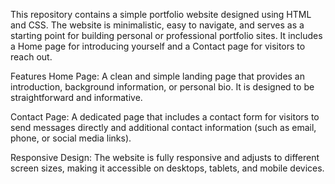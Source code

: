 This repository contains a simple portfolio website designed using HTML and CSS. The website is minimalistic, easy to navigate, and serves as a starting point for building personal or professional portfolio sites. It includes a Home page for introducing yourself and a Contact page for visitors to reach out.

Features
Home Page: A clean and simple landing page that provides an introduction, background information, or personal bio. It is designed to be straightforward and informative.

Contact Page: A dedicated page that includes a contact form for visitors to send messages directly and additional contact information (such as email, phone, or social media links).

Responsive Design: The website is fully responsive and adjusts to different screen sizes, making it accessible on desktops, tablets, and mobile devices.
